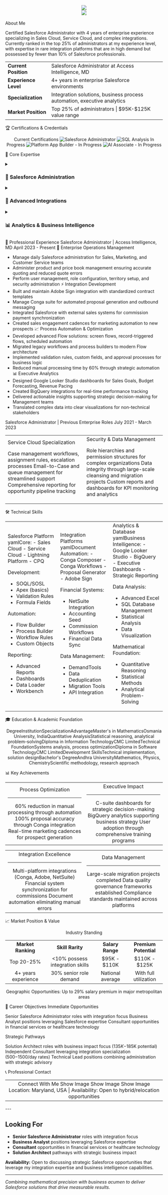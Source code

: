 <!--
███████╗ █████╗ ██╗     ███████╗███████╗ ██████╗ ██████╗  ██████╗███████╗
██╔════╝██╔══██╗██║     ██╔════╝██╔════╝██╔═══██╗██╔══██╗██╔════╝██╔════╝
███████╗███████║██║     █████╗  ███████╗██║   ██║██████╔╝██║     █████╗  
╚════██║██╔══██║██║     ██╔══╝  ╚════██║██║   ██║██╔══██╗██║     ██╔══╝  
███████║██║  ██║███████╗███████╗███████║╚██████╔╝██║  ██║╚██████╗███████╗
╚══════╝╚═╝  ╚═╝╚══════╝╚══════╝╚══════╝ ╚═════╝ ╚═╝  ╚═╝ ╚═════╝╚══════╝
                  A D M I N I S T R A T O R   &   I N T E G R A T I O N   E X P E R T
-->

<div align="center">

<img src="https://capsule-render.vercel.app/api?type=venom&color=0:00D4AA,100:667eea&height=300&section=header&text=RAMANI%20MAHIDARA&fontSize=65&fontColor=fff&animation=twinkling&fontAlign=50&stroke=000000&strokeWidth=2&desc=◉%20SALESFORCE%20ADMINISTRATOR%20◉%20INTEGRATION%20SPECIALIST%20◉%20ANALYTICS%20EXPERT%20◉&descSize=18&descAlign=50&descAlignY=75" />

</div>
<!--
███████╗ █████╗ ██╗     ███████╗███████╗ ██████╗ ██████╗  ██████╗███████╗
██╔════╝██╔══██╗██║     ██╔════╝██╔════╝██╔═══██╗██╔══██╗██╔════╝██╔════╝
███████╗███████║██║     █████╗  ███████╗██║   ██║██████╔╝██║     █████╗  
╚════██║██╔══██║██║     ██╔══╝  ╚════██║██║   ██║██╔══██╗██║     ██╔══╝  
███████║██║  ██║███████╗███████╗███████║╚██████╔╝██║  ██║╚██████╗███████╗
╚══════╝╚═╝  ╚═╝╚══════╝╚══════╝╚══════╝ ╚═════╝ ╚═╝  ╚═╝ ╚═════╝╚══════╝
                  A D M I N I S T R A T O R   &   I N T E G R A T I O N   E X P E R T
-->
<div align="center">
<img src="https://capsule-render.vercel.app/api?type=venom&color=0:00D4AA,100:667eea&height=300&section=header&text=RAMANI%20MAHIDARA&fontSize=65&fontColor=fff&animation=twinkling&fontAlign=50&stroke=000000&strokeWidth=2&desc=◉%20SALESFORCE%20ADMINISTRATOR%20◉%20INTEGRATION%20SPECIALIST%20◉%20ANALYTICS%20EXPERT%20◉&descSize=18&descAlign=50&descAlignY=75" />
</div>
<br>
About Me

Certified Salesforce Administrator with 4 years of enterprise experience specializing in Sales Cloud, Service Cloud, and complex integrations. Currently ranked in the top 25% of administrators at my experience level, with expertise in rare integration platforms that are in high demand but possessed by fewer than 10% of Salesforce professionals.

<table>
<tr>
<td><b>Current Position</b></td>
<td>Salesforce Administrator at Access Intelligence, MD</td>
</tr>
<tr>
<td><b>Experience Level</b></td>
<td>4+ years in enterprise Salesforce environments</td>
</tr>
<tr>
<td><b>Specialization</b></td>
<td>Integration solutions, business process automation, executive analytics</td>
</tr>
<tr>
<td><b>Market Position</b></td>
<td>Top 25% of administrators | $95K-$125K value range</td>
</tr>
</table>

🏆 Certifications & Credentials
<div align="center">
<!-- PLACEHOLDER: Replace these with actual certification badge images -->
<!-- Example format for Salesforce badges:
<img src="SALESFORCE_ADMIN_BADGE_URL" alt="Salesforce Administrator" width="150" height="150">
<img src="PLATFORM_APP_BUILDER_BADGE_URL" alt="Platform App Builder" width="150" height="150">
<img src="AI_ASSOCIATE_BADGE_URL" alt="AI Associate" width="150" height="150">
-->
Current Certifications
<img src="https://img.shields.io/badge/Salesforce-Administrator-00A1E0?style=for-the-badge&logo=salesforce&logoColor=white" alt="Salesforce Administrator">
<img src="https://img.shields.io/badge/SQL-Analysis_Certified-336791?style=for-the-badge&logo=postgresql&logoColor=white" alt="SQL Analysis">
In Progress
<img src="https://img.shields.io/badge/Salesforce-Platform_App_Builder-orange?style=for-the-badge&logo=salesforce&logoColor=white" alt="Platform App Builder - In Progress">
<img src="https://img.shields.io/badge/Salesforce-AI_Associate-red?style=for-the-badge&logo=salesforce&logoColor=white" alt="AI Associate - In Progress">
</div>

💼 Core Expertise
<details>
<summary><h3><b>🔧 Salesforce Administration</b></h3></summary>
Platform Mastery

Sales Cloud, Service Cloud, Lightning Experience, CPQ
Flow Builder, Process Builder, Workflow Rules, Approval Processes
Role hierarchy design, permission sets, sharing rules, data access governance
Territory management, profile configuration, training and adoption

</details>
<details>
<summary><h3><b>🔗 Advanced Integrations</b></h3></summary>
Specialized Integration Platforms (Rare skills - <10% of administrators)

Conga Suite: Composer, Workflows, Proposal Generator for document automation
Adobe Sign: Contract management, template standardization, workflow integration
NetSuite: Financial system synchronization for sales commission workflows
Accounting Seed: Workflow processes and financial data integration
Third-party APIs: REST/SOAP integrations, outbound messaging, data synchronization

</details>
<details>
<summary><h3><b>📊 Analytics & Business Intelligence</b></h3></summary>
Executive-Level Reporting

Google Looker Studio: C-suite dashboard development and strategic reporting
BigQuery: Complex data analysis and visualization for decision-making
Advanced Reporting: Custom formulas, cross-object relationships, KPI tracking
Data Management: Large-scale migrations, data cleansing, integrity maintenance

</details>

🚀 Professional Experience
Salesforce Administrator | Access Intelligence, MD
April 2023 - Present
🏢 Enterprise Operations Management
- Manage daily Salesforce administration for Sales, Marketing, and Customer Service teams
- Administer product and price book management ensuring accurate quoting and reduced quote errors
- Perform user management, role configuration, territory setup, and security administration
⚡ Integration Development
- Built and maintain Adobe Sign integration with standardized contract templates
- Manage Conga suite for automated proposal generation and outbound messaging
- Integrated Salesforce with external sales systems for commission payment synchronization
- Created sales engagement cadences for marketing automation to new prospects
📈 Process Automation & Optimization
- Developed advanced Flow solutions: screen flows, record-triggered flows, scheduled automation
- Migrated legacy workflows and process builders to modern Flow architecture
- Implemented validation rules, custom fields, and approval processes for business logic
- Reduced manual processing time by 60% through strategic automation
📊 Executive Analytics
- Designed Google Looker Studio dashboards for Sales Goals, Budget Forecasting, Revenue Pacing
- Created BigQuery integrations for real-time performance tracking
- Delivered actionable insights supporting strategic decision-making for Management teams
- Translated complex data into clear visualizations for non-technical stakeholders

Salesforce Administrator | Previous Enterprise Roles
July 2021 - March 2023
<table>
<tr>
<td width="50%">
Service Cloud Specialization

Case management workflows, assignment rules, escalation processes
Email-to-Case and queue management for streamlined support
Comprehensive reporting for opportunity pipeline tracking

</td>
<td width="50%">
Security & Data Management

Role hierarchies and permission structures for complex organizations
Data integrity through large-scale cleansing and migration projects
Custom reports and dashboards for KPI monitoring and analytics

</td>
</tr>
</table>

🛠 Technical Skills
<table>
<tr>
<td width="33%">
Salesforce Platform
yamlCore:
  - Sales Cloud
  - Service Cloud  
  - Lightning Platform
  - CPQ

Development:
  - SOQL/SOSL
  - Apex (basics)
  - Validation Rules
  - Formula Fields

Automation:
  - Flow Builder
  - Process Builder
  - Workflow Rules
  - Custom Objects

Reporting:
  - Advanced Reports
  - Dashboards
  - Data Loader
  - Workbench
</td>
<td width="33%">
Integration Platforms
yamlDocument Automation:
  - Conga Composer
  - Conga Workflows
  - Proposal Generator
  - Adobe Sign

Financial Systems:
  - NetSuite Integration
  - Accounting Seed
  - Commission Workflows
  - Financial Data Sync

Data Management:
  - DemandTools
  - Data Deduplication
  - Migration Tools
  - API Integration
</td>
<td width="33%">
Analytics & Database
yamlBusiness Intelligence:
  - Google Looker Studio
  - BigQuery
  - Executive Dashboards
  - Strategic Reporting

Data Analysis:
  - Advanced Excel
  - SQL Database Management
  - Statistical Analysis
  - Data Visualization

Mathematical Foundation:
  - Quantitative Reasoning
  - Statistical Methods
  - Analytical Problem-Solving
</td>
</tr>
</table>

🎓 Education & Academic Foundation
<div align="center">
DegreeInstitutionSpecializationAdvantageMaster's in MathematicsOsmania University, IndiaQuantitative AnalysisStatistical reasoning, analytical problem-solvingDiploma in Information TechnologyCMC LimitedTechnical FoundationSystems analysis, process optimizationDiploma in Software TechnologyCMC LimitedDevelopment SkillsTechnical implementation, solution designBachelor's DegreeAndhra UniversityMathematics, Physics, ChemistryScientific methodology, research approach
</div>

📊 Key Achievements
<table>
<tr>
<td width="50%" align="center">
Process Optimization
<hr>
60% reduction in manual processing through automation
100% proposal accuracy through Conga integration
Real-time marketing cadences for prospect generation
</td>
<td width="50%" align="center">
Executive Impact
<hr>
C-suite dashboards for strategic decision-making
BigQuery analytics supporting business strategy
User adoption through comprehensive training programs
</td>
</tr>
</table>
<table>
<tr>
<td width="50%" align="center">
Integration Excellence
<hr>
Multi-platform integrations (Conga, Adobe, NetSuite)
Financial system synchronization for commissions
Document automation eliminating manual errors
</td>
<td width="50%" align="center">
Data Management
<hr>
Large-scale migration projects completed
Data quality governance frameworks established
Compliance standards maintained across platforms
</td>
</tr>
</table>

📈 Market Position & Value
<div align="center">
Industry Standing
<table>
<tr>
<td align="center"><b>Market Ranking</b></td>
<td align="center"><b>Skill Rarity</b></td>
<td align="center"><b>Salary Range</b></td>
<td align="center"><b>Premium Potential</b></td>
</tr>
<tr>
<td align="center">Top 20-25%</td>
<td align="center"><10% possess integration skills</td>
<td align="center">$95K - $110K</td>
<td align="center">$110K - $125K</td>
</tr>
<tr>
<td align="center">4+ years experience</td>
<td align="center">30% senior role demand</td>
<td align="center">National average</td>
<td align="center">With full utilization</td>
</tr>
</table>
Geographic Opportunities: Up to 29% salary premium in major metropolitan areas
</div>

🎯 Career Objectives
Immediate Opportunities

Senior Salesforce Administrator roles with integration focus
Business Analyst positions leveraging Salesforce expertise
Consultant opportunities in financial services or healthcare technology

Strategic Pathways

Solution Architect roles with business impact focus ($135K-$185K potential)
Independent Consultant leveraging integration specialization ($500-$1500/day rates)
Technical Lead positions combining administration with strategic advisory


📞 Professional Contact
<div align="center">
<table>
<tr>
<td align="center">
Connect With Me
Show Image
Show Image
Show Image
Location: Maryland, USA | Availability: Open to hybrid/relocation opportunities
</td>
</tr>
</table>
</div>
---

## Looking For

- **Senior Salesforce Administrator** roles with integration focus
- **Business Analyst** positions leveraging Salesforce expertise
- **Consultant** opportunities in financial services or healthcare technology
- **Solution Architect** pathways with strategic business impact

**Availability:** Open to discussing strategic Salesforce opportunities that leverage my integration expertise and business intelligence capabilities.

---

*Combining mathematical precision with business acumen to deliver Salesforce solutions that drive measurable results.*
